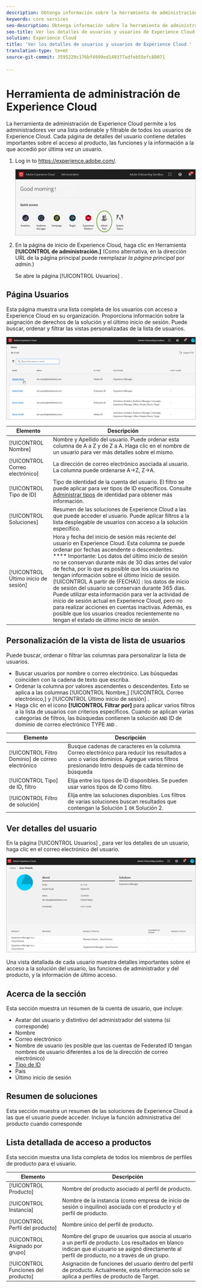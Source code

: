 ```yaml
---
description: Obtenga información sobre la herramienta de administración de Experience Cloud para ver una lista de todos los usuarios de Experience Cloud que se puede ordenar y filtrar.
keywords: core services
seo-description: Obtenga información sobre la herramienta de administración de Experience Cloud para ver una lista de todos los usuarios de Experience Cloud que se puede ordenar y filtrar.
seo-title: Ver los detalles de usuarios y usuarios de Experience Cloud
solution: Experience Cloud
title: 'Ver los detalles de usuarios y usuarios de Experience Cloud '
translation-type: tm+mt
source-git-commit: 3595229c176bf4999ed149377adfeb55efc80071

---
```



# Herramienta de administración de Experience Cloud

La herramienta de administración de Experience Cloud permite a los administradores ver una lista ordenable y filtrable de todos los usuarios de Experience Cloud. Cada página de detalles del usuario contiene detalles importantes sobre el acceso al producto, las funciones y la información a la que accedió por última vez un usuario.  

1. Log in to <https://experience.adobe.com/>.

   ![](assets/admin-tool.png)

1. En la página de inicio de Experience Cloud, haga clic en Herramienta **[!UICONTROL de administración.]** (Como alternativa, en la dirección URL de la página principal puede reemplazar _la página principal_ por _admin._)

   Se abre la página [!UICONTROL Usuarios] .

## Página Usuarios

Esta página muestra una lista completa de los usuarios con acceso a Experience Cloud en su organización. Proporciona información sobre la asignación de derechos de la solución y el último inicio de sesión. Puede buscar, ordenar y filtrar las vistas personalizadas de la lista de usuarios.

![](assets/admin-tool-users.png)

| Elemento | Descripción |
|---|---|
| [!UICONTROL Nombre] | Nombre y Apellido del usuario. Puede ordenar esta columna de A a Z y de Z a A.  Haga clic en el nombre de un usuario para ver más detalles sobre el mismo. |
| [!UICONTROL Correo electrónico] | La dirección de correo electrónico asociada al usuario. La columna puede ordenarse A->Z, Z->A. |
| [!UICONTROL Tipo de ID] | Tipo de identidad de la cuenta del usuario. El filtro se puede aplicar para ver tipos de ID específicos. Consulte [Administrar tipos](https://helpx.adobe.com/enterprise/using/identity.html) de identidad para obtener más información. |
| [!UICONTROL Soluciones] | Resumen de las soluciones de Experience Cloud a las que puede acceder el usuario. Puede aplicar filtros a la lista desplegable de usuarios con acceso a la solución específico. |
| [!UICONTROL Último inicio de sesión] | Hora y fecha del inicio de sesión más reciente del usuario en Experience Cloud. Esta columna se puede ordenar por fechas ascendente o descendentes. <br> **** Importante: Los datos del último inicio de sesión no se conservan durante más de 30 días antes del valor de fecha, por lo que es posible que los usuarios no tengan información sobre el último inicio de sesión. [!UICONTROL A partir de (FECHA)] : los datos de inicio de sesión del usuario se conservan durante 365 días. Puede utilizar esta información para ver la actividad de inicio de sesión actual en Experience Cloud, pero no para realizar acciones en cuentas inactivas. Además, es posible que los usuarios creados recientemente no tengan el estado de último inicio de sesión. |

## Personalización de la vista de lista de usuarios

Puede buscar, ordenar o filtrar las columnas para personalizar la lista de usuarios.

* Buscar usuarios por nombre o correo electrónico. Las búsquedas coinciden con la cadena de texto que escriba.
* Ordenar la columna por valores ascendentes o descendentes. Esto se aplica a las columnas [!UICONTROL Nombre,] [!UICONTROL Correo electrónico,] y [!UICONTROL Último inicio de sesión] .
* Haga clic en el icono **[!UICONTROL Filtrar por]** para aplicar varios filtros a la lista de usuarios con criterios específicos. Cuando se aplican varias categorías de filtros, las búsquedas contienen la solución `AND` ID de dominio de correo electrónico TYPE `AND` .

| Elemento | Descripción |
|---------|----------|
| [!UICONTROL Filtro Dominio] de correo electrónico | Busque cadenas de caracteres en la columna Correo electrónico para reducir los resultados a uno o varios dominios. Agregue varios filtros presionando Intro después de cada término de búsqueda |
| [!UICONTROL Tipo] de ID, filtro | Elija entre los tipos de ID disponibles. Se pueden usar varios tipos de ID como filtro. |
| [!UICONTROL Filtro de solución] | Elija entre las soluciones disponibles. Los filtros de varias soluciones buscan resultados que contengan la Solución 1 `OR` Solución 2. |

## Ver detalles del usuario

En la página [!UICONTROL Usuarios] , para ver los detalles de un usuario, haga clic en el correo electrónico del usuario.

![](assets/admin-tool-user-details.png)

Una vista detallada de cada usuario muestra detalles importantes sobre el acceso a la solución del usuario, las funciones de administrador y del producto, y la información de último acceso.

## Acerca de la sección

Esta sección muestra un resumen de la cuenta de usuario, que incluye:

* Avatar del usuario y distintivo del administrador del sistema (si corresponde)
* Nombre
* Correo electrónico
* Nombre de usuario (es posible que las cuentas de Federated ID tengan nombres de usuario diferentes a los de la dirección de correo electrónico)
* [Tipo de ID](https://helpx.adobe.com/enterprise/using/identity.html)
* País
* Último inicio de sesión

## Resumen de soluciones

Esta sección muestra un resumen de las soluciones de Experience Cloud a las que el usuario puede acceder. Incluye la función administrativa del producto cuando corresponde

## Lista detallada de acceso a productos

Esta sección muestra una lista completa de todos los miembros de perfiles de producto para el usuario.

| Elemento | Descripción |
|---------|----------|
| [!UICONTROL Producto] | Nombre del producto asociado al perfil de producto. |
| [!UICONTROL Instancia] | Nombre de la instancia (como empresa de inicio de sesión o inquilino) asociada con el producto y el perfil de producto. |
| [!UICONTROL Perfil del producto] | Nombre único del perfil de producto. |
| [!UICONTROL Asignado por grupo] | Nombre del grupo de usuarios que asocia al usuario a un perfil de producto. Los resultados en blanco indican que el usuario se asignó directamente al perfil de producto, no a través de un grupo. |
| [!UICONTROL Funciones del producto] | Asignación de funciones del usuario dentro del perfil de producto. Actualmente, esta información solo se aplica a perfiles de producto de Target. |

